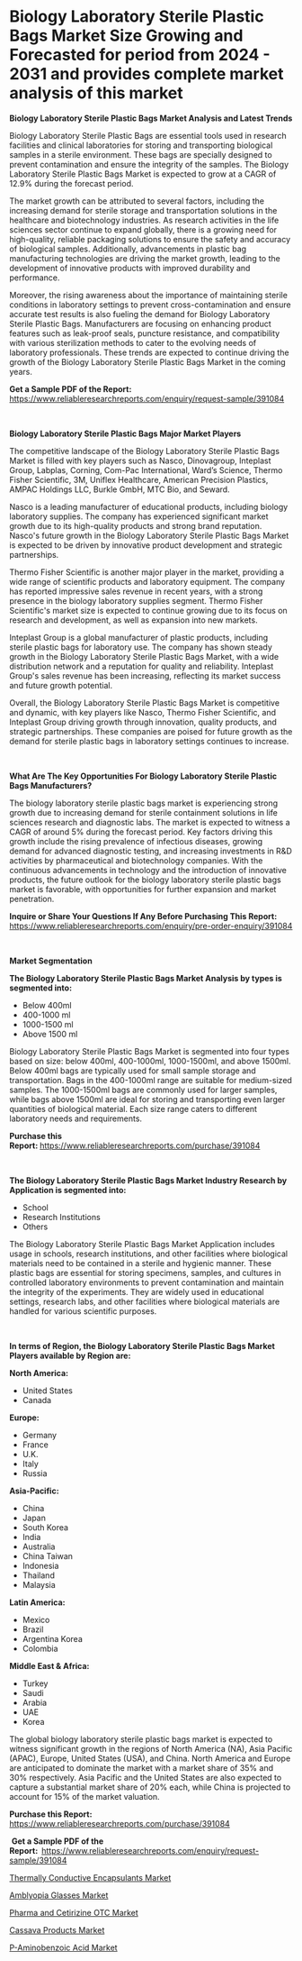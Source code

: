 <p><h1>Biology Laboratory Sterile Plastic Bags Market Size Growing and Forecasted for period from 2024 - 2031 and provides complete market analysis of this market</h1></p><p><strong>Biology Laboratory Sterile Plastic Bags Market Analysis and Latest Trends</strong></p>
<p><p>Biology Laboratory Sterile Plastic Bags are essential tools used in research facilities and clinical laboratories for storing and transporting biological samples in a sterile environment. These bags are specially designed to prevent contamination and ensure the integrity of the samples. The Biology Laboratory Sterile Plastic Bags Market is expected to grow at a CAGR of 12.9% during the forecast period.</p><p>The market growth can be attributed to several factors, including the increasing demand for sterile storage and transportation solutions in the healthcare and biotechnology industries. As research activities in the life sciences sector continue to expand globally, there is a growing need for high-quality, reliable packaging solutions to ensure the safety and accuracy of biological samples. Additionally, advancements in plastic bag manufacturing technologies are driving the market growth, leading to the development of innovative products with improved durability and performance.</p><p>Moreover, the rising awareness about the importance of maintaining sterile conditions in laboratory settings to prevent cross-contamination and ensure accurate test results is also fueling the demand for Biology Laboratory Sterile Plastic Bags. Manufacturers are focusing on enhancing product features such as leak-proof seals, puncture resistance, and compatibility with various sterilization methods to cater to the evolving needs of laboratory professionals. These trends are expected to continue driving the growth of the Biology Laboratory Sterile Plastic Bags Market in the coming years.</p></p>
<p><strong>Get a Sample PDF of the Report:&nbsp;</strong> <a href="https://www.reliableresearchreports.com/enquiry/request-sample/391084">https://www.reliableresearchreports.com/enquiry/request-sample/391084</a></p>
<p>&nbsp;</p>
<p><strong>Biology Laboratory Sterile Plastic Bags Major Market Players</strong></p>
<p><p>The competitive landscape of the Biology Laboratory Sterile Plastic Bags Market is filled with key players such as Nasco, Dinovagroup, Inteplast Group, Labplas, Corning, Com-Pac International, Ward’s Science, Thermo Fisher Scientific, 3M, Uniflex Healthcare, American Precision Plastics, AMPAC Holdings LLC, Burkle GmbH, MTC Bio, and Seward. </p><p>Nasco is a leading manufacturer of educational products, including biology laboratory supplies. The company has experienced significant market growth due to its high-quality products and strong brand reputation. Nasco's future growth in the Biology Laboratory Sterile Plastic Bags Market is expected to be driven by innovative product development and strategic partnerships.</p><p>Thermo Fisher Scientific is another major player in the market, providing a wide range of scientific products and laboratory equipment. The company has reported impressive sales revenue in recent years, with a strong presence in the biology laboratory supplies segment. Thermo Fisher Scientific's market size is expected to continue growing due to its focus on research and development, as well as expansion into new markets.</p><p>Inteplast Group is a global manufacturer of plastic products, including sterile plastic bags for laboratory use. The company has shown steady growth in the Biology Laboratory Sterile Plastic Bags Market, with a wide distribution network and a reputation for quality and reliability. Inteplast Group's sales revenue has been increasing, reflecting its market success and future growth potential.</p><p>Overall, the Biology Laboratory Sterile Plastic Bags Market is competitive and dynamic, with key players like Nasco, Thermo Fisher Scientific, and Inteplast Group driving growth through innovation, quality products, and strategic partnerships. These companies are poised for future growth as the demand for sterile plastic bags in laboratory settings continues to increase.</p></p>
<p>&nbsp;</p>
<p><strong>What Are The Key Opportunities For Biology Laboratory Sterile Plastic Bags Manufacturers?</strong></p>
<p><p>The biology laboratory sterile plastic bags market is experiencing strong growth due to increasing demand for sterile containment solutions in life sciences research and diagnostic labs. The market is expected to witness a CAGR of around 5% during the forecast period. Key factors driving this growth include the rising prevalence of infectious diseases, growing demand for advanced diagnostic testing, and increasing investments in R&D activities by pharmaceutical and biotechnology companies. With the continuous advancements in technology and the introduction of innovative products, the future outlook for the biology laboratory sterile plastic bags market is favorable, with opportunities for further expansion and market penetration.</p></p>
<p><strong>Inquire or Share Your Questions If Any Before Purchasing This Report:</strong> <a href="https://www.reliableresearchreports.com/enquiry/pre-order-enquiry/391084">https://www.reliableresearchreports.com/enquiry/pre-order-enquiry/391084</a></p>
<p>&nbsp;</p>
<p><strong>Market Segmentation</strong></p>
<p><strong>The Biology Laboratory Sterile Plastic Bags Market Analysis by types is segmented into:</strong></p>
<p><ul><li>Below 400ml</li><li>400-1000 ml</li><li>1000-1500 ml</li><li>Above 1500 ml</li></ul></p>
<p><p>Biology Laboratory Sterile Plastic Bags Market is segmented into four types based on size: below 400ml, 400-1000ml, 1000-1500ml, and above 1500ml. Below 400ml bags are typically used for small sample storage and transportation. Bags in the 400-1000ml range are suitable for medium-sized samples. The 1000-1500ml bags are commonly used for larger samples, while bags above 1500ml are ideal for storing and transporting even larger quantities of biological material. Each size range caters to different laboratory needs and requirements.</p></p>
<p><strong>Purchase this Report:&nbsp;</strong><a href="https://www.reliableresearchreports.com/purchase/391084">https://www.reliableresearchreports.com/purchase/391084</a></p>
<p>&nbsp;</p>
<p><strong>The Biology Laboratory Sterile Plastic Bags Market Industry Research by Application is segmented into:</strong></p>
<p><ul><li>School</li><li>Research Institutions</li><li>Others</li></ul></p>
<p><p>The Biology Laboratory Sterile Plastic Bags Market Application includes usage in schools, research institutions, and other facilities where biological materials need to be contained in a sterile and hygienic manner. These plastic bags are essential for storing specimens, samples, and cultures in controlled laboratory environments to prevent contamination and maintain the integrity of the experiments. They are widely used in educational settings, research labs, and other facilities where biological materials are handled for various scientific purposes.</p></p>
<p>&nbsp;</p>
<p><strong>In terms of Region, the Biology Laboratory Sterile Plastic Bags Market Players available by Region are:</strong></p>
<p>
    <p> <strong> North America: </strong>
        <ul>
            <li>United States</li>
            <li>Canada</li>
        </ul>
        </p> 
    <p> <strong> Europe: </strong>
        <ul>
            <li>Germany</li>
            <li>France</li>
            <li>U.K.</li>
            <li>Italy</li>
            <li>Russia</li>
        </ul>
        </p> 
    <p> <strong> Asia-Pacific: </strong>
        <ul>
            <li>China</li>
            <li>Japan</li>
            <li>South Korea</li>
            <li>India</li>
            <li>Australia</li>
            <li>China Taiwan</li>
            <li>Indonesia</li>
            <li>Thailand</li>
            <li>Malaysia</li>
        </ul>
        </p> 
    <p> <strong> Latin America: </strong>
        <ul>
            <li>Mexico</li>
            <li>Brazil</li>
            <li>Argentina Korea</li>
            <li>Colombia</li>
        </ul>
        </p> 
    <p> <strong> Middle East & Africa: </strong>
        <ul>
            <li>Turkey</li>
            <li>Saudi</li>
            <li>Arabia</li>
            <li>UAE</li>
            <li>Korea</li>
        </ul>
    </p>
    </p>
<p><p>The global biology laboratory sterile plastic bags market is expected to witness significant growth in the regions of North America (NA), Asia Pacific (APAC), Europe, United States (USA), and China. North America and Europe are anticipated to dominate the market with a market share of 35% and 30% respectively. Asia Pacific and the United States are also expected to capture a substantial market share of 20% each, while China is projected to account for 15% of the market valuation.</p></p>
<p><strong>Purchase this Report: </strong><a href="https://www.reliableresearchreports.com/purchase/391084">https://www.reliableresearchreports.com/purchase/391084</a></p>
<p>&nbsp;<strong>Get a Sample PDF of the Report:&nbsp;&nbsp;</strong><a href="https://www.reliableresearchreports.com/enquiry/request-sample/391084">https://www.reliableresearchreports.com/enquiry/request-sample/391084</a></p>
<p><strong></strong></p>
<p><p><a href="https://github.com/singletonthaxterkelliehr2df/Market-Research-Report-List-1/blob/main/thermally-conductive-encapsulants-market.md">Thermally Conductive Encapsulants Market</a></p><p><a href="https://view.publitas.com/reportprime-1/amblyopia-glasses-market-offers-provide-insightful-data-for-the-time-period-from-2024-to-2031-and-also-provide-analysis-based-on-application-type-and-region/">Amblyopia Glasses Market</a></p><p><a href="https://gratis-rainforest-2ca.notion.site/Pharma-and-Cetirizine-OTC-Market-Growth-Market-Trends-COVID-19-Impact-and-Forecasts-for-period-fr-3c8fe72e9c2e4dbdb305de7e68d6ebde">Pharma and Cetirizine OTC Market</a></p><p><a href="https://view.publitas.com/reportprime-1/cassava-products-market-analysis-and-market-size-global-industry-overview-market-segmentation-and-forecast-2024-to-2031/">Cassava Products Market</a></p><p><a href="https://crocus-run-b5a.notion.site/P-Aminobenzoic-Acid-Market-Research-Report-Reveals-The-Latest-Trends-And-Opportunities-of-this-Marke-8518eb92afda488cb6d0a22e399b7c06">P-Aminobenzoic Acid Market</a></p></p>